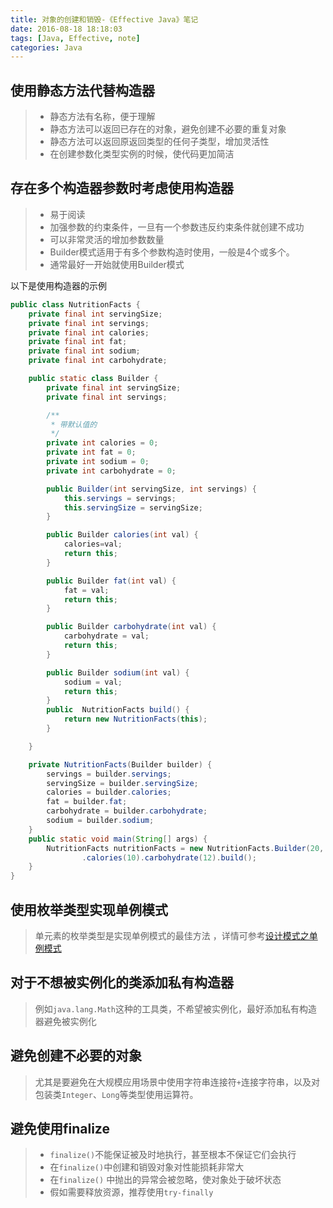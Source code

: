 ```yaml
---
title: 对象的创建和销毁-《Effective Java》笔记
date: 2016-08-18 18:18:03
tags: [Java, Effective, note]
categories: Java
---
```


## 使用静态方法代替构造器
> * 静态方法有名称，便于理解
> * 静态方法可以返回已存在的对象，避免创建不必要的重复对象
> * 静态方法可以返回原返回类型的任何子类型，增加灵活性
> * 在创建参数化类型实例的时候，使代码更加简洁

## 存在多个构造器参数时考虑使用构造器
> * 易于阅读
> * 加强参数的约束条件，一旦有一个参数违反约束条件就创建不成功
> * 可以非常灵活的增加参数数量
> * Builder模式适用于有多个参数构造时使用，一般是4个或多个。
> * 通常最好一开始就使用Builder模式

以下是使用构造器的示例

```java
public class NutritionFacts {
    private final int servingSize;
    private final int servings;
    private final int calories;
    private final int fat;
    private final int sodium;
    private final int carbohydrate;

    public static class Builder {
        private final int servingSize;
        private final int servings;

        /**
         * 带默认值的
         */
        private int calories = 0;
        private int fat = 0;
        private int sodium = 0;
        private int carbohydrate = 0;

        public Builder(int servingSize, int servings) {
            this.servings = servings;
            this.servingSize = servingSize;
        }

        public Builder calories(int val) {
            calories=val;
            return this;
        }

        public Builder fat(int val) {
            fat = val;
            return this;
        }

        public Builder carbohydrate(int val) {
            carbohydrate = val;
            return this;
        }

        public Builder sodium(int val) {
            sodium = val;
            return this;
        }
        public  NutritionFacts build() {
            return new NutritionFacts(this);
        }

    }

    private NutritionFacts(Builder builder) {
        servings = builder.servings;
        servingSize = builder.servingSize;
        calories = builder.calories;
        fat = builder.fat;
        carbohydrate = builder.carbohydrate;
        sodium = builder.sodium;
    }
    public static void main(String[] args) {
        NutritionFacts nutritionFacts = new NutritionFacts.Builder(20, 20)
                .calories(10).carbohydrate(12).build();
    }
}
```

## 使用枚举类型实现单例模式
> 单元素的枚举类型是实现单例模式的最佳方法 ，详情可参考[设计模式之单例模式](http://blog.csdn.net/abyss521/article/details/52232409)

## 对于不想被实例化的类添加私有构造器
> 例如`java.lang.Math`这种的工具类，不希望被实例化，最好添加私有构造器避免被实例化

## 避免创建不必要的对象
> 尤其是要避免在大规模应用场景中使用字符串连接符`+`连接字符串，以及对包装类`Integer`、`Long`等类型使用运算符。 

## 避免使用finalize
> * `finalize()`不能保证被及时地执行，甚至根本不保证它们会执行
> * 在`finalize()`中创建和销毁对象对性能损耗非常大
> * 在`finalize()` 中抛出的异常会被忽略，使对象处于破坏状态
> * 假如需要释放资源，推荐使用`try-finally` 